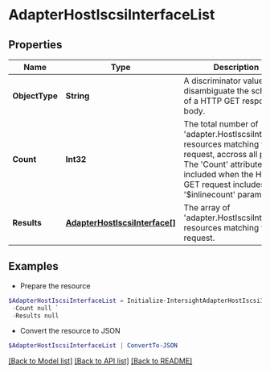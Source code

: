 # AdapterHostIscsiInterfaceList
## Properties

Name | Type | Description | Notes
------------ | ------------- | ------------- | -------------
**ObjectType** | **String** | A discriminator value to disambiguate the schema of a HTTP GET response body. | 
**Count** | **Int32** | The total number of &#39;adapter.HostIscsiInterface&#39; resources matching the request, accross all pages. The &#39;Count&#39; attribute is included when the HTTP GET request includes the &#39;$inlinecount&#39; parameter. | [optional] 
**Results** | [**AdapterHostIscsiInterface[]**](AdapterHostIscsiInterface.md) | The array of &#39;adapter.HostIscsiInterface&#39; resources matching the request. | [optional] 

## Examples

- Prepare the resource
```powershell
$AdapterHostIscsiInterfaceList = Initialize-IntersightAdapterHostIscsiInterfaceList  -ObjectType null `
 -Count null `
 -Results null
```

- Convert the resource to JSON
```powershell
$AdapterHostIscsiInterfaceList | ConvertTo-JSON
```

[[Back to Model list]](../README.md#documentation-for-models) [[Back to API list]](../README.md#documentation-for-api-endpoints) [[Back to README]](../README.md)

